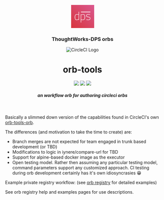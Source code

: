 <div align="center">
	<p>
		<img alt="CircleCI Logo" src="https://raw.githubusercontent.com/ThoughtWorks-DPS/orb-tools/master/dps.png?sanitize=true" width="75" />
	</p>
  <h3>ThoughtWorks-DPS orbs</h3>
  <p>
		<img alt="CircleCI Logo" src="https://raw.githubusercontent.com/ThoughtWorks-DPS/orb-tools/master/circle-circleci.svg?sanitize=true" width="75" />
	</p>
  <h1>orb-tools</h1>
  <a href="https://app.circleci.com/pipelines/github/feedyard/orb-tools"><img src="https://circleci.com/gh/feedyard/orb-tools.svg?style=shield"></a> <a href="https://circleci.com/orbs/registry/orb/feedyard/orb-tools"><img src="https://img.shields.io/badge/endpoint.svg?url=https://badges.circleci.io/orb/feedyard/orb-tools"></a> <a href="https://opensource.org/licenses/MIT"><img src="https://img.shields.io/badge/license-MIT-blue.svg"></a>
  <h5>an workflow orb for authoring circleci orbs</h5>
</div>
<br />

Basically a slimmed down version of the capabilities found in CircleCI's own [orb-tools-orb](https://github.com/CircleCI-Public/orb-tools-orb).  

The differences (and motivation to take the time to create) are:

* Branch merges are not expected for team engaged in trunk based development (or TBD)
* Modifications to logic in iynere/compare-url for TBD
* Support for alpine-based docker image as the executor
* Open testing model. Rather then assuming any particular testing model, command parameters support any customized approach. CI testing during orb development certainly has it's own idiosyncrasies :grin:

Example private registry workflow: (see [orb registry](https://circleci.com/orbs/registry/orb/twdps/orb-tools) for detailed examples)

See orb registry help and examples pages for use descriptions.
